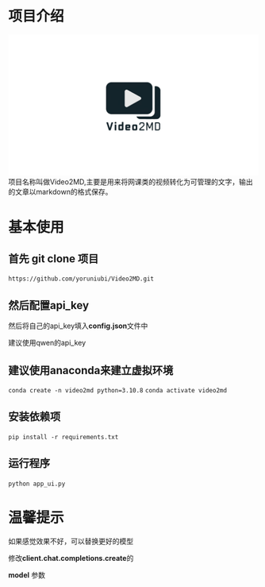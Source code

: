 # 项目介绍 #
!["logo"](./logo.png)
项目名称叫做Video2MD,主要是用来将网课类的视频转化为可管理的文字，输出的文章以markdown的格式保存。

# 基本使用 #
## 首先 git clone 项目
`https://github.com/yoruniubi/Video2MD.git`
## 然后配置api_key
然后将自己的api_key填入**config.json**文件中

建议使用qwen的api_key

## 建议使用anaconda来建立虚拟环境  
`conda create -n video2md python=3.10.8`
`conda activate video2md`
## 安装依赖项
`pip install -r requirements.txt`
## 运行程序
`python app_ui.py`
# 温馨提示 #
如果感觉效果不好，可以替换更好的模型

修改**client.chat.completions.create**的

**model** 参数 

